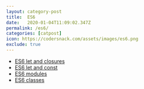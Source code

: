 ```yaml
---
layout: category-post
title:  ES6
date:   2020-01-04T11:09:02.347Z
permalink: /es6/
categories: [catpost]
icon: https://codersnack.com/assets/images/es6.png
exclude: true
---
```

 * [ES6 let and closures](https://codersnack.com/es6-let-closures/) 
 * [ES6 let and const](https://codersnack.com/es6-let-const/) 
 * [ES6 modules](https://codersnack.com/es6-modules/) 
 * [ES6 classes](https://codersnack.com/es6-classes/) 
